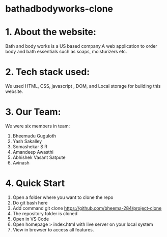 # bathadbodyworks-clone
# 1. About the website:
Bath and body works is a US based company.A web application to order body and bath essentials such
as soaps, moisturizers etc.

# 2. Tech stack used:
We used HTML, CSS, javascript , DOM, and Local storage for building this website.

# 3. Our Team:
We were six members in team:
1. Bheemudu Guguloth	
2. Yash Sakalley
3. Somashekar S R
4. Amandeep Awasthi
5. Abhishek Vasant Satpute
6. Avinash

# 4. Quick Start
1. Open a folder where you want to clone the repo
2. Do git bash here
3. Add command git clone https://github.com/bheema-284/project-clone
4. The repository folder is cloned
5. Open in VS Code
6. Open homepage > index.html with live server on your local system 
7. View in browser to access all features.

